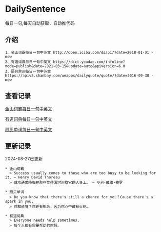 # DailySentence

每日一句,每天自动获取，自动推代码

## 介绍

```
1、金山词霸每日一句中英文 http://open.iciba.com/dsapi/?date=2018-01-01 - now
2、有道词典每日一句中英文 https://dict.youdao.com/infoline?mode=publish&date=2021-03-15&update=auto&apiversion=6.0
3、扇贝单词每日一句中英文 https://apiv3.shanbay.com/weapps/dailyquote/quote/?date=2016-09-30 - now
```

## 查看记录

[金山词霸每日一句中英文](./data/iciba/)

[有道词典每日一句中英文](./data/youdao/)

[扇贝单词每日一句中英文](./data/shanbay/)

## 更新记录
2024-08-27已更新 
```
* 金山词霸
  > Success usually comes to those who are too busy to be looking for it. — Henry David Thoreau
  > 成功通常降临在那些忙得没时间找它的人身上。 — 亨利·戴维·梭罗

* 扇贝单词
  > Do you know that there's still a chance for you？Cause there's a spark in you.
  > 你知道吗？你还有机会，因为你心中藏有火花。

* 有道词典
  > Everyone needs help sometimes.
  > 每个人都有需要帮助的时候。

```
